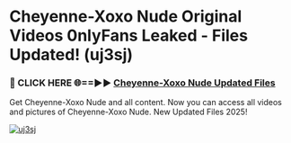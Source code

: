 # Cheyenne-Xoxo Nude Original Videos 0nlyFans Leaked - Files Updated! (uj3sj)

<h3>🔴 CLICK HERE 🌐==►► <a href="https://tinyurl.com/5h6xmrr3" rel="nofollow">Cheyenne-Xoxo Nude Updated Files</a></h3>

Get Cheyenne-Xoxo Nude and all content. Now you can access all videos and pictures of Cheyenne-Xoxo Nude. New Updated Files 2025!

[![uj3sj](https://i.imgur.com/KVD873Z.gif)](https://tinyurl.com/5h6xmrr3)
